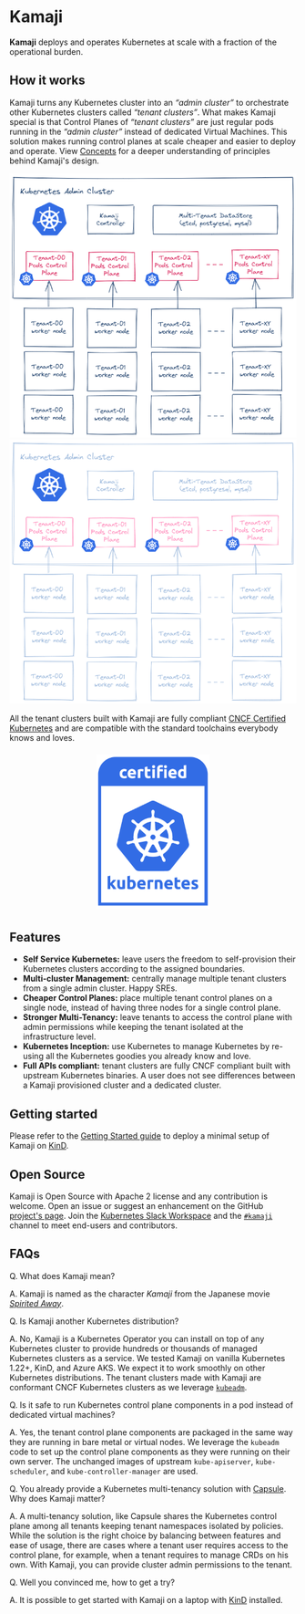 # Kamaji
**Kamaji** deploys and operates Kubernetes at scale with a fraction of the operational burden. 

## How it works
Kamaji turns any Kubernetes cluster into an _“admin cluster”_ to orchestrate other Kubernetes clusters called _“tenant clusters”_. What makes Kamaji special is that Control Planes of _“tenant clusters”_ are just regular pods running in the _“admin cluster”_ instead of dedicated Virtual Machines. This solution makes running control planes at scale cheaper and easier to deploy and operate. View [Concepts](concepts.md) for a deeper understanding of principles behind Kamaji's design.

![Architecture](images/kamaji-light.png#gh-light-mode-only)
![Architecture](images/kamaji-dark.png#gh-dark-mode-only)

All the tenant clusters built with Kamaji are fully compliant [CNCF Certified Kubernetes](https://www.cncf.io/certification/software-conformance/) and are compatible with the standard toolchains everybody knows and loves.

<p align="center" style="padding: 6px 6px">
  <img src="https://raw.githubusercontent.com/cncf/artwork/master/projects/kubernetes/certified-kubernetes/versionless/color/certified-kubernetes-color.png" width="200" />
</p>

## Features

- **Self Service Kubernetes:** leave users the freedom to self-provision their Kubernetes clusters according to the assigned boundaries.
- **Multi-cluster Management:** centrally manage multiple tenant clusters from a single admin cluster. Happy SREs. 
- **Cheaper Control Planes:** place multiple tenant control planes on a single node, instead of having three nodes for a single control plane.
- **Stronger Multi-Tenancy:** leave tenants to access the control plane with admin permissions while keeping the tenant isolated at the infrastructure level.
- **Kubernetes Inception:** use Kubernetes to manage Kubernetes by re-using all the Kubernetes goodies you already know and love.
- **Full APIs compliant:** tenant clusters are fully CNCF compliant built with upstream Kubernetes binaries. A user does not see differences between a Kamaji provisioned cluster and a dedicated cluster.

## Getting started

Please refer to the [Getting Started guide](getting-started.md) to deploy a minimal setup of Kamaji on [KinD](https://kind.sigs.k8s.io/).

## Open Source
Kamaji is Open Source with Apache 2 license and any contribution is welcome. Open an issue or suggest an enhancement on the GitHub [project's page](https://github.com/clastix/kamaji). Join the [Kubernetes Slack Workspace](https://slack.k8s.io/) and the [`#kamaji`](https://kubernetes.slack.com/archives/C03GLTTMWNN) channel to meet end-users and contributors.

## FAQs
Q. What does Kamaji mean?

A. Kamaji is named as the character _Kamaji_ from the Japanese movie [_Spirited Away_](https://en.wikipedia.org/wiki/Spirited_Away).

Q. Is Kamaji another Kubernetes distribution?

A. No, Kamaji is a Kubernetes Operator you can install on top of any Kubernetes cluster to provide hundreds or thousands of managed Kubernetes clusters as a service. We tested Kamaji on vanilla Kubernetes 1.22+, KinD, and Azure AKS. We expect it to work smoothly on other Kubernetes distributions. The tenant clusters made with Kamaji are conformant CNCF Kubernetes clusters as we leverage [`kubeadm`](https://kubernetes.io/docs/setup/production-environment/tools/kubeadm/).

Q. Is it safe to run Kubernetes control plane components in a pod instead of dedicated virtual machines?

A. Yes, the tenant control plane components are packaged in the same way they are running in bare metal or virtual nodes. We leverage the `kubeadm` code to set up the control plane components as they were running on their own server. The unchanged images of upstream `kube-apiserver`, `kube-scheduler`, and `kube-controller-manager` are used.

Q. You already provide a Kubernetes multi-tenancy solution with [Capsule](https://capsule.clastix.io). Why does Kamaji matter?

A. A multi-tenancy solution, like Capsule shares the Kubernetes control plane among all tenants keeping tenant namespaces isolated by policies. While the solution is the right choice by balancing between features and ease of usage, there are cases where a tenant user requires access to the control plane, for example, when a tenant requires to manage CRDs on his own. With Kamaji, you can provide cluster admin permissions to the tenant.

Q. Well you convinced me, how to get a try?

A. It is possible to get started with Kamaji on a laptop with [KinD](getting-started.md) installed.
